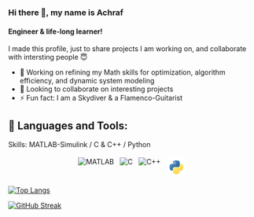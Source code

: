 ### Hi there 👋, my name is Achraf
#### Engineer & life-long learner!
I made this profile, just to share projects I am working on, and collaborate with  intersting people 😇


- 🚀 Working on refining my Math skills for optimization, algorithm efficiency, and dynamic system modeling
- 👯 Looking to collaborate on interesting projects 
- ⚡ Fun fact: I am a Skydiver & a Flamenco-Guitarist


## 🧰 Languages and Tools:
Skills: MATLAB-Simulink / C & C++ / Python
<p align="center">
  
<img src="https://upload.wikimedia.org/wikipedia/commons/thumb/2/21/Matlab_Logo.png/667px-Matlab_Logo.png" alt="MATLAB" height="40" style="vertical-align:top; margin:4px">
  
<img src="https://raw.githubusercontent.com/jmnote/z-icons/master/svg/c.svg" alt="C" height="40" style="vertical-align:top; margin:4px">

<img src="https://raw.githubusercontent.com/jmnote/z-icons/master/svg/cpp.svg" alt="C++" height="40" style="vertical-align:top; margin:4px">
  
<img src="https://raw.githubusercontent.com/github/explore/80688e429a7d4ef2fca1e82350fe8e3517d3494d/topics/python/python.png" alt="Python" height="40" style="vertical-align:top; margin:4px">
  
  
</p>


[![Top Langs](https://github-readme-stats.vercel.app/api/top-langs/?username=Ach-Hidd&hide=javascript,css,scss)](https://github.com/Ach-Hidd/github-readme-stats)

[![GitHub Streak](https://streak-stats.demolab.com/?user=Ach-hidd)](https://git.io/streak-stats)

